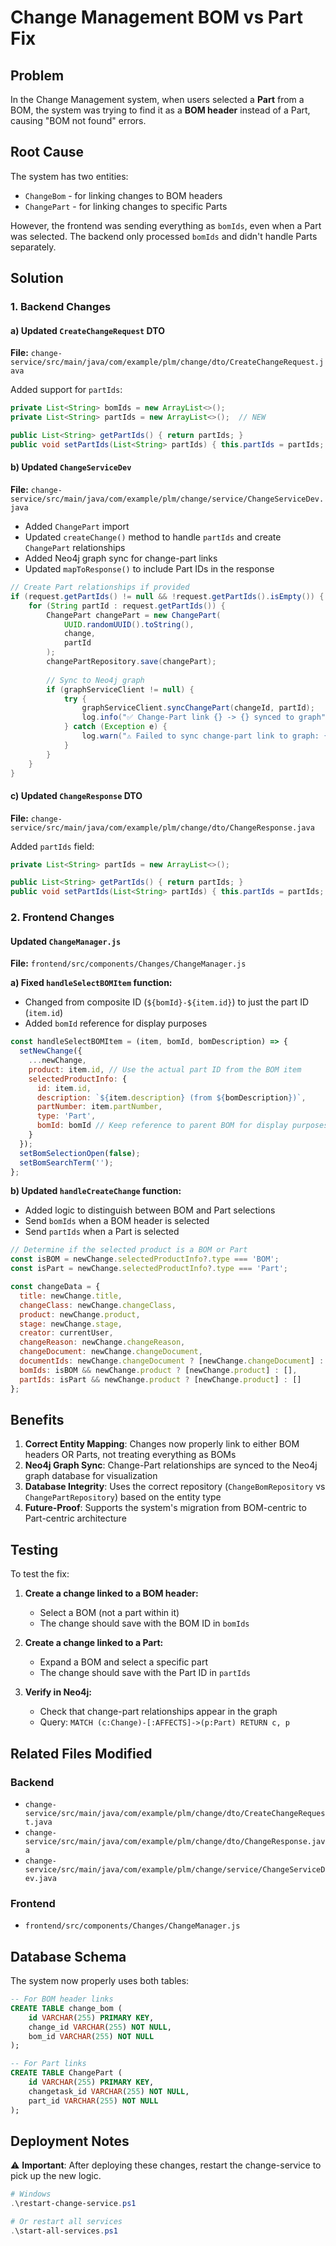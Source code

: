 # Change Management BOM vs Part Fix

## Problem
In the Change Management system, when users selected a **Part** from a BOM, the system was trying to find it as a **BOM header** instead of a Part, causing "BOM not found" errors.

## Root Cause
The system has two entities:
- `ChangeBom` - for linking changes to BOM headers
- `ChangePart` - for linking changes to specific Parts

However, the frontend was sending everything as `bomIds`, even when a Part was selected. The backend only processed `bomIds` and didn't handle Parts separately.

## Solution

### 1. Backend Changes

#### a) Updated `CreateChangeRequest` DTO
**File:** `change-service/src/main/java/com/example/plm/change/dto/CreateChangeRequest.java`

Added support for `partIds`:
```java
private List<String> bomIds = new ArrayList<>();
private List<String> partIds = new ArrayList<>();  // NEW

public List<String> getPartIds() { return partIds; }
public void setPartIds(List<String> partIds) { this.partIds = partIds; }
```

#### b) Updated `ChangeServiceDev`
**File:** `change-service/src/main/java/com/example/plm/change/service/ChangeServiceDev.java`

- Added `ChangePart` import
- Updated `createChange()` method to handle `partIds` and create `ChangePart` relationships
- Added Neo4j graph sync for change-part links
- Updated `mapToResponse()` to include Part IDs in the response

```java
// Create Part relationships if provided
if (request.getPartIds() != null && !request.getPartIds().isEmpty()) {
    for (String partId : request.getPartIds()) {
        ChangePart changePart = new ChangePart(
            UUID.randomUUID().toString(),
            change,
            partId
        );
        changePartRepository.save(changePart);
        
        // Sync to Neo4j graph
        if (graphServiceClient != null) {
            try {
                graphServiceClient.syncChangePart(changeId, partId);
                log.info("✅ Change-Part link {} -> {} synced to graph", changeId, partId);
            } catch (Exception e) {
                log.warn("⚠️ Failed to sync change-part link to graph: {}", e.getMessage());
            }
        }
    }
}
```

#### c) Updated `ChangeResponse` DTO
**File:** `change-service/src/main/java/com/example/plm/change/dto/ChangeResponse.java`

Added `partIds` field:
```java
private List<String> partIds = new ArrayList<>();

public List<String> getPartIds() { return partIds; }
public void setPartIds(List<String> partIds) { this.partIds = partIds; }
```

### 2. Frontend Changes

#### Updated `ChangeManager.js`
**File:** `frontend/src/components/Changes/ChangeManager.js`

**a) Fixed `handleSelectBOMItem` function:**
- Changed from composite ID (`${bomId}-${item.id}`) to just the part ID (`item.id`)
- Added `bomId` reference for display purposes

```javascript
const handleSelectBOMItem = (item, bomId, bomDescription) => {
  setNewChange({
    ...newChange,
    product: item.id, // Use the actual part ID from the BOM item
    selectedProductInfo: {
      id: item.id,
      description: `${item.description} (from ${bomDescription})`,
      partNumber: item.partNumber,
      type: 'Part',
      bomId: bomId // Keep reference to parent BOM for display purposes
    }
  });
  setBomSelectionOpen(false);
  setBomSearchTerm('');
};
```

**b) Updated `handleCreateChange` function:**
- Added logic to distinguish between BOM and Part selections
- Send `bomIds` when a BOM header is selected
- Send `partIds` when a Part is selected

```javascript
// Determine if the selected product is a BOM or Part
const isBOM = newChange.selectedProductInfo?.type === 'BOM';
const isPart = newChange.selectedProductInfo?.type === 'Part';

const changeData = {
  title: newChange.title,
  changeClass: newChange.changeClass,
  product: newChange.product,
  stage: newChange.stage,
  creator: currentUser,
  changeReason: newChange.changeReason,
  changeDocument: newChange.changeDocument,
  documentIds: newChange.changeDocument ? [newChange.changeDocument] : [],
  bomIds: isBOM && newChange.product ? [newChange.product] : [],
  partIds: isPart && newChange.product ? [newChange.product] : []
};
```

## Benefits

1. **Correct Entity Mapping**: Changes now properly link to either BOM headers OR Parts, not treating everything as BOMs
2. **Neo4j Graph Sync**: Change-Part relationships are synced to the Neo4j graph database for visualization
3. **Database Integrity**: Uses the correct repository (`ChangeBomRepository` vs `ChangePartRepository`) based on the entity type
4. **Future-Proof**: Supports the system's migration from BOM-centric to Part-centric architecture

## Testing

To test the fix:

1. **Create a change linked to a BOM header:**
   - Select a BOM (not a part within it)
   - The change should save with the BOM ID in `bomIds`

2. **Create a change linked to a Part:**
   - Expand a BOM and select a specific part
   - The change should save with the Part ID in `partIds`

3. **Verify in Neo4j:**
   - Check that change-part relationships appear in the graph
   - Query: `MATCH (c:Change)-[:AFFECTS]->(p:Part) RETURN c, p`

## Related Files Modified

### Backend
- `change-service/src/main/java/com/example/plm/change/dto/CreateChangeRequest.java`
- `change-service/src/main/java/com/example/plm/change/dto/ChangeResponse.java`
- `change-service/src/main/java/com/example/plm/change/service/ChangeServiceDev.java`

### Frontend
- `frontend/src/components/Changes/ChangeManager.js`

## Database Schema

The system now properly uses both tables:

```sql
-- For BOM header links
CREATE TABLE change_bom (
    id VARCHAR(255) PRIMARY KEY,
    change_id VARCHAR(255) NOT NULL,
    bom_id VARCHAR(255) NOT NULL
);

-- For Part links
CREATE TABLE ChangePart (
    id VARCHAR(255) PRIMARY KEY,
    changetask_id VARCHAR(255) NOT NULL,
    part_id VARCHAR(255) NOT NULL
);
```

## Deployment Notes

⚠️ **Important**: After deploying these changes, restart the change-service to pick up the new logic.

```powershell
# Windows
.\restart-change-service.ps1

# Or restart all services
.\start-all-services.ps1
```


